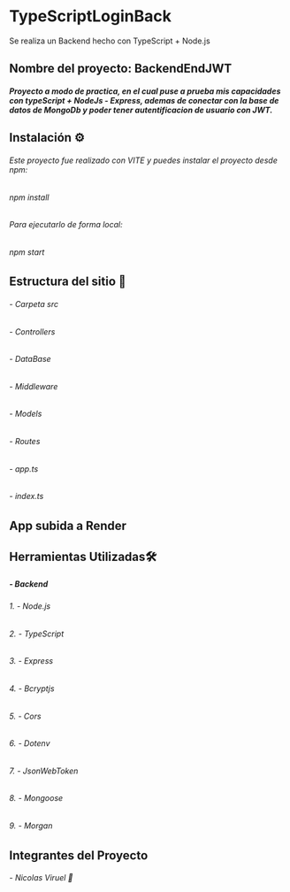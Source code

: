 # TypeScriptLoginBack
Se realiza un Backend hecho con TypeScript + Node.js

## Nombre del proyecto: BackendEndJWT

#####  Proyecto a modo de practica, en el cual puse a prueba mis capacidades con typeScript + NodeJs - Express, ademas de conectar con la base de datos de MongoDb y poder tener autentificacion de usuario con JWT.


## Instalación ⚙️ 

###### Este proyecto fue realizado con VITE y puedes instalar el proyecto desde npm:

###### npm install

###### Para ejecutarlo de forma local:

###### npm start

## Estructura del sitio :t-rex:

###### - Carpeta src
###### - Controllers
###### - DataBase
###### - Middleware
###### - Models
###### - Routes
###### - app.ts
###### - index.ts


## App subida a Render



## Herramientas Utilizadas🛠️

##### - Backend
###### 1. - Node.js
###### 2. - TypeScript
###### 3. - Express
###### 4. - Bcryptjs
###### 5. - Cors
###### 6. - Dotenv
###### 7. - JsonWebToken
###### 8. - Mongoose
###### 9. - Morgan


## Integrantes del Proyecto

###### - Nicolas Viruel :baby_chick:

